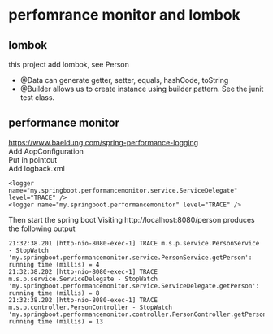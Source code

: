 # perfomrance monitor and lombok

## lombok
this project add lombok, see Person
- @Data can generate getter, setter, equals, hashCode, toString  
- @Builder allows us to create instance using builder pattern. See the junit test class. 

## performance monitor
https://www.baeldung.com/spring-performance-logging  
Add AopConfiguration  
Put in pointcut  
Add logback.xml
```$xslt
<logger name="my.springboot.performancemonitor.service.ServiceDelegate" level="TRACE" />
<logger name="my.springboot.performancemonitor" level="TRACE" />
```
Then start the spring boot 
Visiting http://localhost:8080/person produces the following output
```$xslt
21:32:38.201 [http-nio-8080-exec-1] TRACE m.s.p.service.PersonService - StopWatch 'my.springboot.performancemonitor.service.PersonService.getPerson': running time (millis) = 4
21:32:38.202 [http-nio-8080-exec-1] TRACE m.s.p.service.ServiceDelegate - StopWatch 'my.springboot.performancemonitor.service.ServiceDelegate.getPerson': running time (millis) = 8
21:32:38.202 [http-nio-8080-exec-1] TRACE m.s.p.controller.PersonController - StopWatch 'my.springboot.performancemonitor.controller.PersonController.getPerson': running time (millis) = 13
```